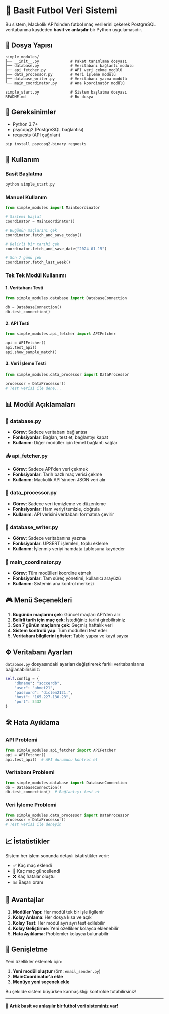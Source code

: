 # 🏈 Basit Futbol Veri Sistemi

Bu sistem, Mackolik API'sinden futbol maç verilerini çekerek PostgreSQL veritabanına kaydeden **basit ve anlaşılır** bir Python uygulamasıdır.

## 📁 Dosya Yapısı

```
simple_modules/
├── __init__.py              # Paket tanımlama dosyası
├── database.py              # Veritabanı bağlantı modülü
├── api_fetcher.py           # API veri çekme modülü
├── data_processor.py        # Veri işleme modülü
├── database_writer.py       # Veritabanı yazma modülü
└── main_coordinator.py      # Ana koordinatör modülü

simple_start.py              # Sistem başlatma dosyası
README.md                    # Bu dosya
```

## 🔧 Gereksinimler

- Python 3.7+
- psycopg2 (PostgreSQL bağlantısı)
- requests (API çağrıları)

```bash
pip install psycopg2-binary requests
```

## 🚀 Kullanım

### Basit Başlatma
```bash
python simple_start.py
```

### Manuel Kullanım
```python
from simple_modules import MainCoordinator

# Sistemi başlat
coordinator = MainCoordinator()

# Bugünün maçlarını çek
coordinator.fetch_and_save_today()

# Belirli bir tarihi çek
coordinator.fetch_and_save_date("2024-01-15")

# Son 7 günü çek
coordinator.fetch_last_week()
```

### Tek Tek Modül Kullanımı

#### 1. Veritabanı Testi
```python
from simple_modules.database import DatabaseConnection

db = DatabaseConnection()
db.test_connection()
```

#### 2. API Testi
```python
from simple_modules.api_fetcher import APIFetcher

api = APIFetcher()
api.test_api()
api.show_sample_match()
```

#### 3. Veri İşleme Testi
```python
from simple_modules.data_processor import DataProcessor

processor = DataProcessor()
# Test verisi ile dene...
```

## 📊 Modül Açıklamaları

### 🔗 database.py
- **Görev**: Sadece veritabanı bağlantısı
- **Fonksiyonlar**: Bağlan, test et, bağlantıyı kapat
- **Kullanım**: Diğer modüller için temel bağlantı sağlar

### 📥 api_fetcher.py  
- **Görev**: Sadece API'den veri çekmek
- **Fonksiyonlar**: Tarih bazlı maç verisi çekme
- **Kullanım**: Mackolik API'sinden JSON veri alır

### 🔄 data_processor.py
- **Görev**: Sadece veri temizleme ve düzenleme
- **Fonksiyonlar**: Ham veriyi temizle, doğrula
- **Kullanım**: API verisini veritabanı formatına çevirir

### 💾 database_writer.py
- **Görev**: Sadece veritabanına yazma
- **Fonksiyonlar**: UPSERT işlemleri, toplu ekleme
- **Kullanım**: İşlenmiş veriyi hamdata tablosuna kaydeder

### 🎯 main_coordinator.py
- **Görev**: Tüm modülleri koordine etmek
- **Fonksiyonlar**: Tam süreç yönetimi, kullanıcı arayüzü
- **Kullanım**: Sistemin ana kontrol merkezi

## 🎮 Menü Seçenekleri

1. **Bugünün maçlarını çek**: Güncel maçları API'den alır
2. **Belirli tarih için maç çek**: İstediğiniz tarihi girebilirsiniz
3. **Son 7 günün maçlarını çek**: Geçmiş haftalık veri
4. **Sistem kontrolü yap**: Tüm modülleri test eder
5. **Veritabanı bilgilerini göster**: Tablo yapısı ve kayıt sayısı

## ⚙️ Veritabanı Ayarları

`database.py` dosyasındaki ayarları değiştirerek farklı veritabanlarına bağlanabilirsiniz:

```python
self.config = {
    "dbname": "soccerdb",
    "user": "ahmet21", 
    "password": "diclem2121.",
    "host": "165.227.130.23",
    "port": 5432
}
```

## 🛠️ Hata Ayıklama

### API Problemi
```python
from simple_modules.api_fetcher import APIFetcher
api = APIFetcher()
api.test_api()  # API durumunu kontrol et
```

### Veritabanı Problemi
```python
from simple_modules.database import DatabaseConnection
db = DatabaseConnection()
db.test_connection()  # Bağlantıyı test et
```

### Veri İşleme Problemi
```python
from simple_modules.data_processor import DataProcessor
processor = DataProcessor()
# Test verisi ile deneyin
```

## 📈 İstatistikler

Sistem her işlem sonunda detaylı istatistikler verir:
- ✅ Kaç maç eklendi
- 🔄 Kaç maç güncellendi  
- ❌ Kaç hatalar oluştu
- 📊 Başarı oranı

## 🎯 Avantajlar

1. **Modüler Yapı**: Her modül tek bir işle ilgilenir
2. **Kolay Anlama**: Her dosya kısa ve açık
3. **Kolay Test**: Her modül ayrı ayrı test edilebilir
4. **Kolay Geliştirme**: Yeni özellikler kolayca eklenebilir
5. **Hata Ayıklama**: Problemler kolayca bulunabilir

## 🔄 Genişletme

Yeni özellikler eklemek için:

1. **Yeni modül oluştur** (örn: `email_sender.py`)
2. **MainCoordinator'a ekle**
3. **Menüye yeni seçenek ekle**

Bu şekilde sistem büyürken karmaşıklığı kontrolde tutabilirsiniz!

---
🎉 **Artık basit ve anlaşılır bir futbol veri sisteminiz var!**
